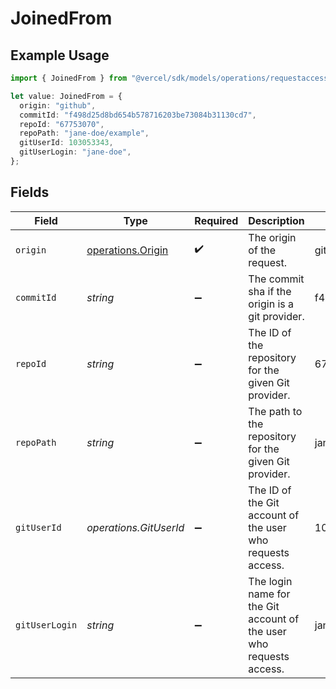 # JoinedFrom

## Example Usage

```typescript
import { JoinedFrom } from "@vercel/sdk/models/operations/requestaccesstoteam.js";

let value: JoinedFrom = {
  origin: "github",
  commitId: "f498d25d8bd654b578716203be73084b31130cd7",
  repoId: "67753070",
  repoPath: "jane-doe/example",
  gitUserId: 103053343,
  gitUserLogin: "jane-doe",
};
```

## Fields

| Field                                                               | Type                                                                | Required                                                            | Description                                                         | Example                                                             |
| ------------------------------------------------------------------- | ------------------------------------------------------------------- | ------------------------------------------------------------------- | ------------------------------------------------------------------- | ------------------------------------------------------------------- |
| `origin`                                                            | [operations.Origin](../../models/operations/origin.md)              | :heavy_check_mark:                                                  | The origin of the request.                                          | github                                                              |
| `commitId`                                                          | *string*                                                            | :heavy_minus_sign:                                                  | The commit sha if the origin is a git provider.                     | f498d25d8bd654b578716203be73084b31130cd7                            |
| `repoId`                                                            | *string*                                                            | :heavy_minus_sign:                                                  | The ID of the repository for the given Git provider.                | 67753070                                                            |
| `repoPath`                                                          | *string*                                                            | :heavy_minus_sign:                                                  | The path to the repository for the given Git provider.              | jane-doe/example                                                    |
| `gitUserId`                                                         | *operations.GitUserId*                                              | :heavy_minus_sign:                                                  | The ID of the Git account of the user who requests access.          | 103053343                                                           |
| `gitUserLogin`                                                      | *string*                                                            | :heavy_minus_sign:                                                  | The login name for the Git account of the user who requests access. | jane-doe                                                            |
